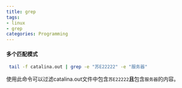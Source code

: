 ```yaml
---
title: grep
tags:
- linux
- grep
categories: Programming
---
```


#### 多个匹配模式

```Bash
 tail -f catalina.out | grep -e "苏E22222" -e "服务器"
```

使用此命令可以过滤catalina.out文件中包含`苏E22222`**且**包含`服务器`的内容。






